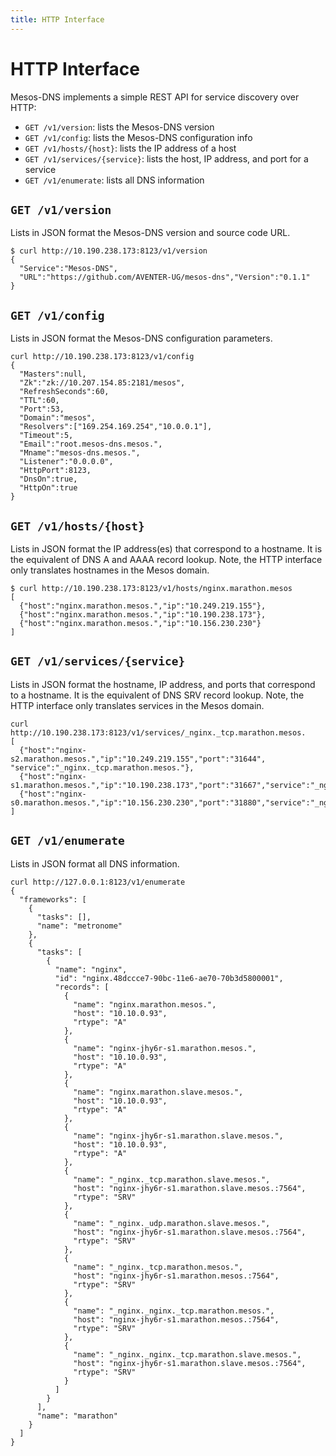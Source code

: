 ```yaml
---
title: HTTP Interface
---
```


# HTTP Interface

Mesos-DNS implements a simple REST API for service discovery over HTTP:

* `GET /v1/version`: lists the Mesos-DNS version
* `GET /v1/config`: lists the Mesos-DNS configuration info
* `GET /v1/hosts/{host}`: lists the IP address of a host
* `GET /v1/services/{service}`: lists the host, IP address, and port for a service
* `GET /v1/enumerate`: lists all DNS information

## `GET /v1/version`

Lists in JSON format the Mesos-DNS version and source code URL.

``` console
$ curl http://10.190.238.173:8123/v1/version
{
  "Service":"Mesos-DNS",
  "URL":"https://github.com/AVENTER-UG/mesos-dns","Version":"0.1.1"
}
```

## `GET /v1/config`

Lists in JSON format the Mesos-DNS configuration parameters.

```console
curl http://10.190.238.173:8123/v1/config
{
  "Masters":null,
  "Zk":"zk://10.207.154.85:2181/mesos",
  "RefreshSeconds":60,
  "TTL":60,
  "Port":53,
  "Domain":"mesos",
  "Resolvers":["169.254.169.254","10.0.0.1"],
  "Timeout":5,
  "Email":"root.mesos-dns.mesos.",
  "Mname":"mesos-dns.mesos.",
  "Listener":"0.0.0.0",
  "HttpPort":8123,
  "DnsOn":true,
  "HttpOn":true
}
```

## `GET /v1/hosts/{host}`

Lists in JSON format the IP address(es) that correspond to a hostname. It is the equivalent of DNS A and AAAA record lookup.  Note, the HTTP interface only translates hostnames in the Mesos domain.

```console
$ curl http://10.190.238.173:8123/v1/hosts/nginx.marathon.mesos
[
  {"host":"nginx.marathon.mesos.","ip":"10.249.219.155"},
  {"host":"nginx.marathon.mesos.","ip":"10.190.238.173"},
  {"host":"nginx.marathon.mesos.","ip":"10.156.230.230"}
]
```

## `GET /v1/services/{service}`

Lists in JSON format the hostname, IP address, and ports that correspond to a hostname. It is the equivalent of DNS SRV record lookup.  Note, the HTTP interface only translates services in the Mesos domain.

```console
curl http://10.190.238.173:8123/v1/services/_nginx._tcp.marathon.mesos.
[
  {"host":"nginx-s2.marathon.mesos.","ip":"10.249.219.155","port":"31644", "service":"_nginx._tcp.marathon.mesos."},
  {"host":"nginx-s1.marathon.mesos.","ip":"10.190.238.173","port":"31667","service":"_nginx._tcp.marathon.mesos."},
  {"host":"nginx-s0.marathon.mesos.","ip":"10.156.230.230","port":"31880","service":"_nginx._tcp.marathon.mesos."}
]
```

## `GET /v1/enumerate`

Lists in JSON format all DNS information.

```console
curl http://127.0.0.1:8123/v1/enumerate
{
  "frameworks": [
    {
      "tasks": [],
      "name": "metronome"
    },
    {
      "tasks": [
        {
          "name": "nginx",
          "id": "nginx.48dccce7-90bc-11e6-ae70-70b3d5800001",
          "records": [
            {
              "name": "nginx.marathon.mesos.",
              "host": "10.10.0.93",
              "rtype": "A"
            },
            {
              "name": "nginx-jhy6r-s1.marathon.mesos.",
              "host": "10.10.0.93",
              "rtype": "A"
            },
            {
              "name": "nginx.marathon.slave.mesos.",
              "host": "10.10.0.93",
              "rtype": "A"
            },
            {
              "name": "nginx-jhy6r-s1.marathon.slave.mesos.",
              "host": "10.10.0.93",
              "rtype": "A"
            },
            {
              "name": "_nginx._tcp.marathon.slave.mesos.",
              "host": "nginx-jhy6r-s1.marathon.slave.mesos.:7564",
              "rtype": "SRV"
            },
            {
              "name": "_nginx._udp.marathon.slave.mesos.",
              "host": "nginx-jhy6r-s1.marathon.slave.mesos.:7564",
              "rtype": "SRV"
            },
            {
              "name": "_nginx._tcp.marathon.mesos.",
              "host": "nginx-jhy6r-s1.marathon.mesos.:7564",
              "rtype": "SRV"
            },
            {
              "name": "_nginx._nginx._tcp.marathon.mesos.",
              "host": "nginx-jhy6r-s1.marathon.mesos.:7564",
              "rtype": "SRV"
            },
            {
              "name": "_nginx._nginx._tcp.marathon.slave.mesos.",
              "host": "nginx-jhy6r-s1.marathon.slave.mesos.:7564",
              "rtype": "SRV"
            }
          ]
        }
      ],
      "name": "marathon"
    }
  ]
}
```
